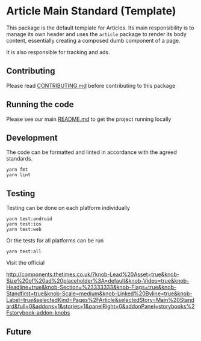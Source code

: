 # Article Main Standard (Template)

This package is the default template for Articles. Its main responsibility is to manage its own header and uses the `article` package to render its body content, essentially creating a composed dumb component of a page.

It is also responsible for tracking and ads.

## Contributing

Please read [CONTRIBUTING.md](./CONTRIBUTING.md) before contributing to this
package

## Running the code

Please see our main [README.md](../README.md) to get the project running locally

## Development

The code can be formatted and linted in accordance with the agreed standards.

```
yarn fmt
yarn lint
```

## Testing

Testing can be done on each platform individually

```
yarn test:android
yarn test:ios
yarn test:web
```

Or the tests for all platforms can be run

```
yarn test:all
```

Visit the official

http://components.thetimes.co.uk/?knob-Lead%20Asset=true&knob-Size%20of%20ad%20placeholder%3A=default&knob-Video=true&knob-Headline=true&knob-Section=%23333333&knob-Flags=true&knob-Standfirst=true&knob-Scale=medium&knob-Linked%20Byline=true&knob-Label=true&selectedKind=Pages%2FArticle&selectedStory=Main%20Standard&full=0&addons=1&stories=1&panelRight=0&addonPanel=storybooks%2Fstorybook-addon-knobs

## Future

<!-- Add details of future development here. -->
